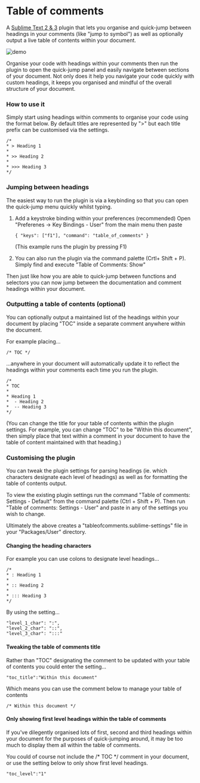 # Table of comments

A [Sublime Text 2 & 3](http://www.sublimetext.com) plugin that lets you organise and quick-jump between headings in your comments (like "jump to symbol") as well as optionally output a live table of contents within your document.

![demo](http://imgur.com/uIhsQ8A.gif)

Organise your code with headings within your comments then run the plugin to open the quick-jump panel and easily navigate between sections of your document. Not only does it help you navigate your code quickly with custom headings, it keeps you organised and mindful of the overall structure of your document.

### How to use it

Simply start using headings within comments to organise your code using the format below.
By default titles are represented by ">" but each title prefix can be customised via the settings.

```
/*
* > Heading 1
*
* >> Heading 2
*
* >>> Heading 3
*/
```

### Jumping between headings

The easiest way to run the plugin is via a keybinding so that you can open the quick-jump menu quickly whilst typing.

1. Add a keystroke binding within your preferences (recommended)
   Open "Preferenes -> Key Bindings - User" from the main menu then paste

   ```{ "keys": ["f1"], "command": "table_of_comments" }```
   
   (This example runs the plugin by pressing F1)
   
2. You can also run the plugin via the command palette (Crtl+ Shift + P). Simply find and execute "Table of Comments: Show"

Then just like how you are able to quick-jump between functions and selectors you can now jump between the documentation and comment headings within your document.

### Outputting a table of contents (optional)

You can optionally output a maintained list of the headings within your document by placing "TOC" inside a separate comment anywhere within the document.

For example placing...

```/* TOC */```

...anywhere in your document will automatically update it to reflect the headings within your comments each time you run the plugin.

```
/*
* TOC
*
* Heading 1
*  - Heading 2
*  -- Heading 3
*/
```

(You can change the title for your table of contents within the plugin settings.  For example, you can change "TOC" to be "Within this document", then simply place that text within a comment in your document to have the table of content maintained with that heading.)

### Customising the plugin

You can tweak the plugin settings for parsing headings (ie. which characters designate each level of headings) as well as for formatting the table of contents output.

To view the existing plugin settings run the command "Table of comments: Settings - Default" from the command palette (Ctrl + Shift + P).
Then run "Table of comments: Settings - User" and paste in any of the settings you wish to change.

Ultimately the above creates a "tableofcomments.sublime-settings" file in your "Packages/User" directory.

#### Changing the heading characters

For example you can use colons to designate level headings...

```
/*
* : Heading 1
*
* :: Heading 2
*
* ::: Heading 3
*/
```

By using the setting...


```
"level_1_char": ":",
"level_2_char": "::",
"level_3_char": ":::"
```

#### Tweaking the table of comments title

Rather than "TOC" designating the comment to be updated with your table of contents you could enter the setting...

```
"toc_title":"Within this document"
```

Which means you can use the comment below to manage your table of contents

```
/* Within this document */
```

#### Only showing first level headings within the table of comments

If you've dilegently organised lots of first, second and third headings within your document for the purposes of quick-jumping around, it may be too much to display them all within the table of comments.

You could of course not include the /* TOC */ comment in your document, or use the setting below to only show first level headings.

```
"toc_level":"1"
```